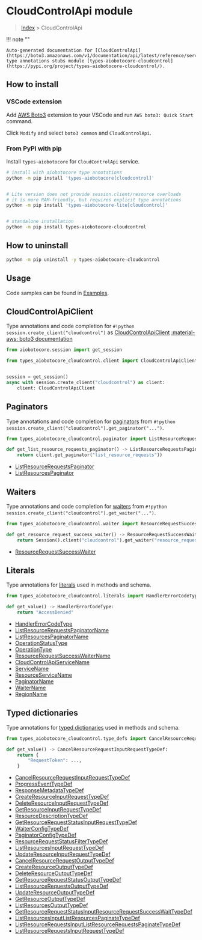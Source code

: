 # CloudControlApi module

> [Index](../README.md) > CloudControlApi


!!! note ""

    Auto-generated documentation for [CloudControlApi](https://boto3.amazonaws.com/v1/documentation/api/latest/reference/services/cloudcontrol.html#CloudControlApi)
    type annotations stubs module [types-aiobotocore-cloudcontrol](https://pypi.org/project/types-aiobotocore-cloudcontrol/).

## How to install

### VSCode extension

Add [AWS Boto3](https://marketplace.visualstudio.com/items?itemName=Boto3typed.boto3-ide)
extension to your VSCode and run `AWS boto3: Quick Start` command.

Click `Modify` and select `boto3 common` and `CloudControlApi`.

### From PyPI with pip

Install `types-aiobotocore` for `CloudControlApi` service.

```bash
# install with aiobotocore type annotations
python -m pip install 'types-aiobotocore[cloudcontrol]'


# Lite version does not provide session.client/resource overloads
# it is more RAM-friendly, but requires explicit type annotations
python -m pip install 'types-aiobotocore-lite[cloudcontrol]'


# standalone installation
python -m pip install types-aiobotocore-cloudcontrol
```



## How to uninstall

```bash
python -m pip uninstall -y types-aiobotocore-cloudcontrol
```

## Usage

Code samples can be found in [Examples](./usage.md).

## CloudControlApiClient

Type annotations and code completion for  `#!python session.create_client("cloudcontrol")` as [CloudControlApiClient](./client.md)
[:material-aws: boto3 documentation](https://boto3.amazonaws.com/v1/documentation/api/latest/reference/services/cloudcontrol.html#CloudControlApi.Client)

```python title="Usage example"
from aiobotocore.session import get_session

from types_aiobotocore_cloudcontrol.client import CloudControlApiClient


session = get_session()
async with session.create_client("cloudcontrol") as client:
    client: CloudControlApiClient
```


## Paginators

Type annotations and code completion for
[paginators](./paginators.md)
from `#!python session.create_client("cloudcontrol").get_paginator("...")`.

```python title="Usage example"
from types_aiobotocore_cloudcontrol.paginator import ListResourceRequestsPaginator

def get_list_resource_requests_paginator() -> ListResourceRequestsPaginator:
    return client.get_paginator("list_resource_requests"))
```

- [ListResourceRequestsPaginator](./paginators.md#listresourcerequestspaginator)
- [ListResourcesPaginator](./paginators.md#listresourcespaginator)




## Waiters

Type annotations and code completion for
[waiters](./waiters.md)
from `#!python session.create_client("cloudcontrol").get_waiter("...")`.

```python title="Usage example"
from types_aiobotocore_cloudcontrol.waiter import ResourceRequestSuccessWaiter

def get_resource_request_success_waiter() -> ResourceRequestSuccessWaiter:
    return Session().client("cloudcontrol").get_waiter("resource_request_success")
```

- [ResourceRequestSuccessWaiter](./waiters.md#resourcerequestsuccesswaiter)






## Literals

Type annotations for [literals](./literals.md) used in methods and schema.

```python title="Usage example"
from types_aiobotocore_cloudcontrol.literals import HandlerErrorCodeType

def get_value() -> HandlerErrorCodeType:
    return "AccessDenied"
```

- [HandlerErrorCodeType](./literals.md#handlererrorcodetype)
- [ListResourceRequestsPaginatorName](./literals.md#listresourcerequestspaginatorname)
- [ListResourcesPaginatorName](./literals.md#listresourcespaginatorname)
- [OperationStatusType](./literals.md#operationstatustype)
- [OperationType](./literals.md#operationtype)
- [ResourceRequestSuccessWaiterName](./literals.md#resourcerequestsuccesswaitername)
- [CloudControlApiServiceName](./literals.md#cloudcontrolapiservicename)
- [ServiceName](./literals.md#servicename)
- [ResourceServiceName](./literals.md#resourceservicename)
- [PaginatorName](./literals.md#paginatorname)
- [WaiterName](./literals.md#waitername)
- [RegionName](./literals.md#regionname)




## Typed dictionaries

Type annotations for [typed dictionaries](./type_defs.md) used in methods and schema.

```python title="Usage example"
from types_aiobotocore_cloudcontrol.type_defs import CancelResourceRequestInputRequestTypeDef

def get_value() -> CancelResourceRequestInputRequestTypeDef:
    return {
        "RequestToken": ...,
    }
```

- [CancelResourceRequestInputRequestTypeDef](./type_defs.md#cancelresourcerequestinputrequesttypedef)
- [ProgressEventTypeDef](./type_defs.md#progresseventtypedef)
- [ResponseMetadataTypeDef](./type_defs.md#responsemetadatatypedef)
- [CreateResourceInputRequestTypeDef](./type_defs.md#createresourceinputrequesttypedef)
- [DeleteResourceInputRequestTypeDef](./type_defs.md#deleteresourceinputrequesttypedef)
- [GetResourceInputRequestTypeDef](./type_defs.md#getresourceinputrequesttypedef)
- [ResourceDescriptionTypeDef](./type_defs.md#resourcedescriptiontypedef)
- [GetResourceRequestStatusInputRequestTypeDef](./type_defs.md#getresourcerequeststatusinputrequesttypedef)
- [WaiterConfigTypeDef](./type_defs.md#waiterconfigtypedef)
- [PaginatorConfigTypeDef](./type_defs.md#paginatorconfigtypedef)
- [ResourceRequestStatusFilterTypeDef](./type_defs.md#resourcerequeststatusfiltertypedef)
- [ListResourcesInputRequestTypeDef](./type_defs.md#listresourcesinputrequesttypedef)
- [UpdateResourceInputRequestTypeDef](./type_defs.md#updateresourceinputrequesttypedef)
- [CancelResourceRequestOutputTypeDef](./type_defs.md#cancelresourcerequestoutputtypedef)
- [CreateResourceOutputTypeDef](./type_defs.md#createresourceoutputtypedef)
- [DeleteResourceOutputTypeDef](./type_defs.md#deleteresourceoutputtypedef)
- [GetResourceRequestStatusOutputTypeDef](./type_defs.md#getresourcerequeststatusoutputtypedef)
- [ListResourceRequestsOutputTypeDef](./type_defs.md#listresourcerequestsoutputtypedef)
- [UpdateResourceOutputTypeDef](./type_defs.md#updateresourceoutputtypedef)
- [GetResourceOutputTypeDef](./type_defs.md#getresourceoutputtypedef)
- [ListResourcesOutputTypeDef](./type_defs.md#listresourcesoutputtypedef)
- [GetResourceRequestStatusInputResourceRequestSuccessWaitTypeDef](./type_defs.md#getresourcerequeststatusinputresourcerequestsuccesswaittypedef)
- [ListResourcesInputListResourcesPaginateTypeDef](./type_defs.md#listresourcesinputlistresourcespaginatetypedef)
- [ListResourceRequestsInputListResourceRequestsPaginateTypeDef](./type_defs.md#listresourcerequestsinputlistresourcerequestspaginatetypedef)
- [ListResourceRequestsInputRequestTypeDef](./type_defs.md#listresourcerequestsinputrequesttypedef)


